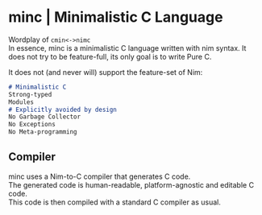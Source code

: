 # minc | Minimalistic C Language
Wordplay of `cmin<->nimc`  
In essence, minc is a minimalistic C language written with nim syntax.
It does not try to be feature-full, its only goal is to write Pure C.  

It does not (and never will) support the feature-set of Nim:  
```md
# Minimalistic C
Strong-typed
Modules
# Explicitly avoided by design
No Garbage Collector
No Exceptions
No Meta-programming
```

## Compiler
minc uses a Nim-to-C compiler that generates C code.  
The generated code is human-readable, platform-agnostic and editable C code.  
This code is then compiled with a standard C compiler as usual.  

